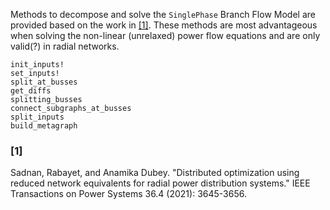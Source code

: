Methods to decompose and solve the `SinglePhase` Branch Flow Model are provided based on the work in 
[[1]](@ref). These methods are most advantageous when solving the non-linear (unrelaxed) power flow
equations and are only valid(?) in radial networks.

```@docs
init_inputs!
set_inputs!
split_at_busses
get_diffs
splitting_busses
connect_subgraphs_at_busses
split_inputs
build_metagraph
```

### [1]
Sadnan, Rabayet, and Anamika Dubey. "Distributed optimization using reduced network equivalents for radial power distribution systems." IEEE Transactions on Power Systems 36.4 (2021): 3645-3656.